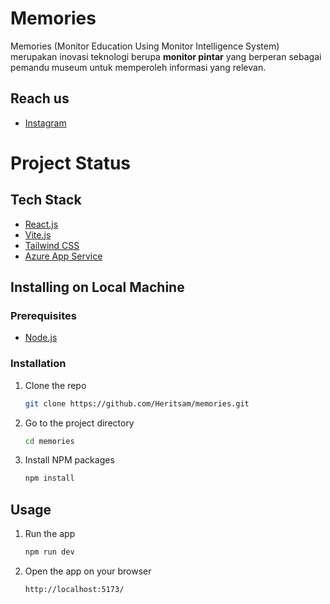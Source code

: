# Memories

Memories (Monitor Education Using Monitor Intelligence System) merupakan inovasi teknologi berupa <b>monitor pintar</b> yang berperan sebagai pemandu museum untuk memperoleh informasi yang relevan.

## Reach us

- [Instagram](https://www.instagram.com/memories.pkmkc/)


# Project Status

## Tech Stack

- [React.js](https://reactjs.org/)
- [Vite.js](https://vitejs.dev/)
- [Tailwind CSS](https://tailwindcss.com/)
- [Azure App Service](https://azure.microsoft.com/en-us/services/app-service/)

## Installing on Local Machine

### Prerequisites

- [Node.js](https://nodejs.org/en/)

### Installation

1. Clone the repo
   ```sh
   git clone https://github.com/Heritsam/memories.git
   ```

2. Go to the project directory
   ```sh
   cd memories
   ```

3. Install NPM packages
   ```sh
   npm install
   ```

## Usage

1. Run the app
   ```sh
   npm run dev
   ```

2. Open the app on your browser
   ```sh
   http://localhost:5173/
   ```